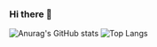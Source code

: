 ### Hi there 👋

![Anurag's GitHub stats](https://github-readme-stats.vercel.app/api?username=jyj1202&show_icons=true&theme=tokyonight)
![Top Langs](https://github-readme-stats.vercel.app/api/top-langs/?username=jyj1202&layout=compact&theme=tokyonight)


<!--
**jyj1202/jyj1202** is a ✨ _special_ ✨ repository because its `README.md` (this file) appears on your GitHub profile.

Here are some ideas to get you started:

- 🔭 I’m currently working on ...
- 🌱 I’m currently learning ...
- 👯 I’m looking to collaborate on ...
- 🤔 I’m looking for help with ...
- 💬 Ask me about ...
- 📫 How to reach me: ...
- 😄 Pronouns: ...
- ⚡ Fun fact: ...
-->
